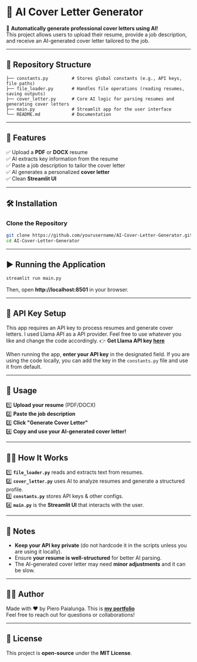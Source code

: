 # 📄 AI Cover Letter Generator

🚀 **Automatically generate professional cover letters using AI!**  
This project allows users to upload their resume, provide a job description, and receive an AI-generated cover letter tailored to the job.

---

## 📂 Repository Structure
```
├── constants.py         # Stores global constants (e.g., API keys, file paths)
├── file_loader.py       # Handles file operations (reading resumes, saving outputs)
├── cover_letter.py      # Core AI logic for parsing resumes and generating cover letters
├── main.py              # Streamlit app for the user interface
└── README.md            # Documentation
```

---

## 🚀 Features
✅ Upload a **PDF** or **DOCX** resume  
✅ AI extracts key information from the resume  
✅ Paste a job description to tailor the cover letter  
✅ AI generates a personalized **cover letter**  
✅ Clean **Streamlit UI**  

---

## 🛠 Installation

### Clone the Repository
```bash
git clone https://github.com/yourusername/AI-Cover-Letter-Generator.git
cd AI-Cover-Letter-Generator
```

---

## ▶️ Running the Application
```bash
streamlit run main.py
```
Then, open **http://localhost:8501** in your browser.

---

## 🔑 API Key Setup
This app requires an API key to process resumes and generate cover letters. I used Llama API as a API provider. Feel free to use whatever you like and change the code accordingly. 
👉 **Get Llama API key [here](https://www.llama-api.com/)**  

When running the app, **enter your API key** in the designated field. If you are using the code locally, you can add the key in the `constants.py` file and use it from default.

---

## 📜 Usage
1️⃣ **Upload your resume** (PDF/DOCX)  
2️⃣ **Paste the job description**  
3️⃣ **Click "Generate Cover Letter"**  
4️⃣ **Copy and use your AI-generated cover letter!**  

---

## 👨‍💻 How It Works
1️⃣ **`file_loader.py`** reads and extracts text from resumes.  
2️⃣ **`cover_letter.py`** uses AI to analyze resumes and generate a structured profile.  
3️⃣ **`constants.py`** stores API keys & other configs.  
4️⃣ **`main.py`** is the **Streamlit UI** that interacts with the user.

---

## 📌 Notes
- **Keep your API key private** (do not hardcode it in the scripts unless you are using it locally).  
- Ensure **your resume is well-structured** for better AI parsing.  
- The AI-generated cover letter may need **minor adjustments** and it can be slow.

---

## 👨‍🚀 Author
Made with ❤️ by Piero Paialunga. This is **[my portfolio](https://piero-paialunga.medium.com/)**  
Feel free to reach out for questions or collaborations!

---

## 📜 License
This project is **open-source** under the **MIT License**.
